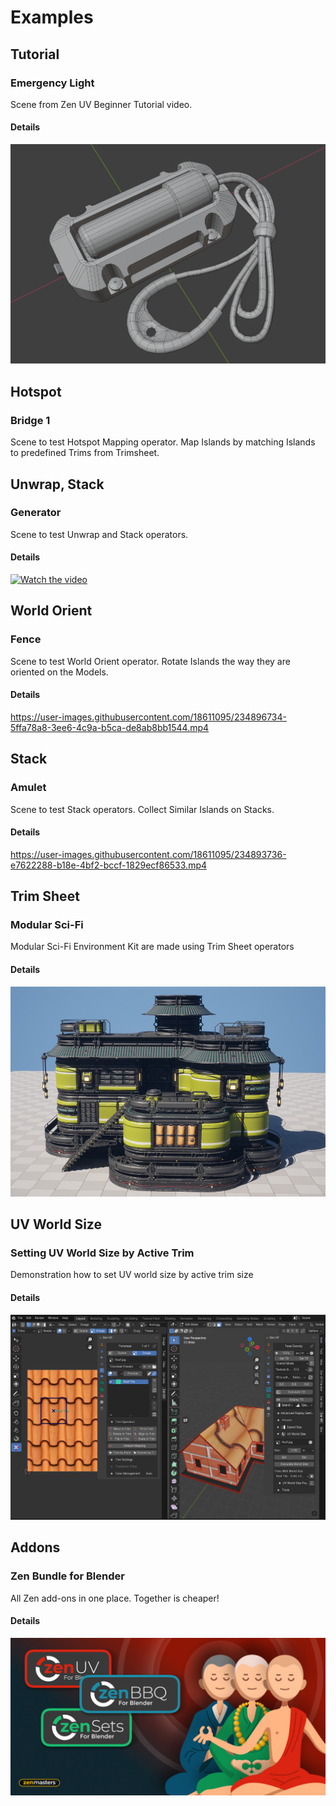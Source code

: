 # Examples

## Tutorial

### Emergency Light
Scene from Zen UV Beginner Tutorial video.

#### Details
![flashlight](../examples/images/flashlight_04.png)

[//]: # (https://github.com/zen-masters/Zen-UV/raw/master/examples/ZenUV_Light_04.zip)

## Hotspot

### Bridge 1
Scene to test Hotspot Mapping operator. 
Map Islands by matching Islands to predefined Trims from Trimsheet.

[//]: # (https://github.com/zen-masters/Zen-UV/raw/master/examples/ZenUV_Hotspot_Bridge1.zip)

## Unwrap, Stack

### Generator
Scene to test Unwrap and Stack operators. 

#### Details

[![Watch the video](https://img.youtube.com/vi/1m44KjthuFc/maxresdefault.jpg)](https://youtu.be/1m44KjthuFc)

[//]: # (https://github.com/zen-masters/Zen-UV/raw/master/examples/ZenUV_Generator_01.zip)

## World Orient

### Fence
Scene to test World Orient operator. 
Rotate Islands the way they are oriented on the Models.

#### Details
https://user-images.githubusercontent.com/18611095/234896734-5ffa78a8-3ee6-4c9a-b5ca-de8ab8bb1544.mp4

[//]: # (https://github.com/zen-masters/Zen-UV/raw/master/examples/ZenUV_WorldOrient_Example_01.zip)

## Stack

### Amulet
Scene to test Stack operators.
Collect Similar Islands on Stacks.

#### Details
https://user-images.githubusercontent.com/18611095/234893736-e7622288-b18e-4bf2-bccf-1829ecf86533.mp4

[//]: # (https://github.com/zen-masters/Zen-UV/raw/master/examples/ZenUV_Stack_Example_01.zip)

## Trim Sheet

### Modular Sci-Fi
Modular Sci-Fi Environment Kit are made using Trim Sheet operators

#### Details
![](../examples/images/preview.jpg)

[//]: # (https://github.com/zen-masters/Zen-UV/raw/master/examples/ZenUV_SciFi_TrimSheet_01.zip)

## UV World Size

### Setting UV World Size by Active Trim
Demonstration how to set UV world size by active trim size

#### Details
![](../examples/images/uv_world_size_preview.png)

[//]: # (https://github.com/zen-masters/Zen-UV/raw/master/examples/ZenUV_House_UVWorld_Size_01.zip)

## Addons

### Zen Bundle for Blender
All Zen add-ons in one place.
Together is cheaper!

#### Details
![bundle_image](../mkdocs/img/banners/bmarket-zen-bundle.jpg)

[comment]: # (https://www.blendermarket.com/products/zen-bundle)
